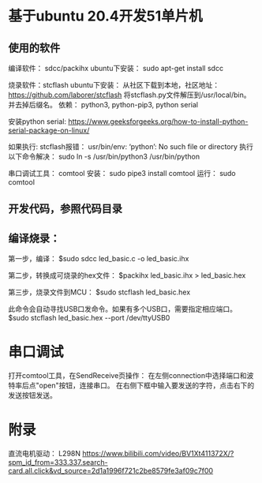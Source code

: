 # 基于ubuntu 20.4开发51单片机

## 使用的软件
编译软件： sdcc/packihx
ubuntu下安装： sudo apt-get install sdcc

烧录软件：stcflash
ubuntu下安装： 从社区下载到本地，社区地址：https://github.com/laborer/stcflash
将stcflash.py文件解压到/usr/local/bin。 并去掉后缀名。
依赖： python3, python-pip3, python serial

安装python serial: https://www.geeksforgeeks.org/how-to-install-python-serial-package-on-linux/

如果执行: stcflash报错： usr/bin/env: ‘python’: No such file or directory
执行以下命令解决： sudo ln -s /usr/bin/python3 /usr/bin/python

串口调试工具： comtool
安装： sudo pipe3 install comtool
运行： sudo comtool

## 开发代码，参照代码目录

## 编译烧录：

第一步，编译：
$sudo sdcc led_basic.c -o led_basic.ihx

第二步，转换成可烧录的hex文件：
$packihx led_basic.ihx > led_basic.hex

第三步，烧录文件到MCU：
$sudo stcflash led_basic.hex 

此命令会自动寻找USB口发命令。如果有多个USB口，需要指定相应端口。
$sudo stcflash led_basic.hex --port /dev/ttyUSB0

# 串口调试
打开comtool工具，在SendReceive页操作：
在左侧connection中选择端口和波特率后点"open"按钮，连接串口。
在右侧下框中输入要发送的字符，点击右下的发送按钮发送。

# 附录
直流电机驱动： L298N
https://www.bilibili.com/video/BV1Xt411372X/?spm_id_from=333.337.search-card.all.click&vd_source=2d1a1996f721c2be8579fe3af09c7f00
